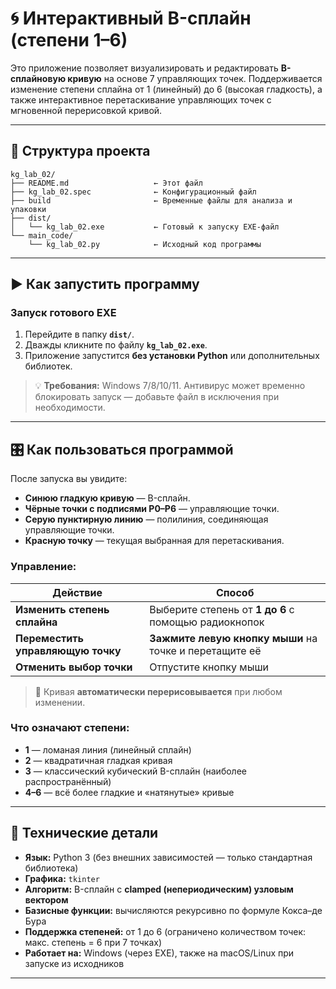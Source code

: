 
# 🌀 Интерактивный B-сплайн (степени 1–6)

Это приложение позволяет визуализировать и редактировать **B-сплайновую кривую** на основе 7 управляющих точек. Поддерживается изменение степени сплайна от 1 (линейный) до 6 (высокая гладкость), а также интерактивное перетаскивание управляющих точек с мгновенной перерисовкой кривой.

---

## 📁 Структура проекта

```
kg_lab_02/
├── README.md                   ← Этот файл
├── kg_lab_02.spec              ← Конфигурационный файл
├── build                       ← Временные файлы для анализа и упаковки
├── dist/                       
│   └── kg_lab_02.exe           ← Готовый к запуску EXE-файл
└── main_code/                  
    └── kg_lab_02.py            ← Исходный код программы
```

---

## ▶️ Как запустить программу

### Запуск готового EXE

1. Перейдите в папку **`dist/`**.
2. Дважды кликните по файлу **`kg_lab_02.exe`**.
3. Приложение запустится **без установки Python** или дополнительных библиотек.

> 💡 **Требования:** Windows 7/8/10/11. Антивирус может временно блокировать запуск — добавьте файл в исключения при необходимости.

---

## 🎛 Как пользоваться программой

После запуска вы увидите:
- **Синюю гладкую кривую** — B-сплайн.
- **Чёрные точки с подписями P0–P6** — управляющие точки.
- **Серую пунктирную линию** — полилиния, соединяющая управляющие точки.
- **Красную точку** — текущая выбранная для перетаскивания.

### Управление:

| Действие | Способ |
|--------|--------|
| **Изменить степень сплайна** | Выберите степень от **1 до 6** с помощью радиокнопок |
| **Переместить управляющую точку** | **Зажмите левую кнопку мыши** на точке и перетащите её |
| **Отменить выбор точки** | Отпустите кнопку мыши |

> 🔁 Кривая **автоматически перерисовывается** при любом изменении.

### Что означают степени:
- **1** — ломаная линия (линейный сплайн)
- **2** — квадратичная гладкая кривая
- **3** — классический кубический B-сплайн (наиболее распространённый)
- **4–6** — всё более гладкие и «натянутые» кривые

---

## 📌 Технические детали

- **Язык:** Python 3 (без внешних зависимостей — только стандартная библиотека)
- **Графика:** `tkinter`
- **Алгоритм:** B-сплайн с **clamped (непериодическим) узловым вектором**
- **Базисные функции:** вычисляются рекурсивно по формуле Кокса–де Бура
- **Поддержка степеней:** от 1 до 6 (ограничено количеством точек: макс. степень = 6 при 7 точках)
- **Работает на:** Windows (через EXE), также на macOS/Linux при запуске из исходников

---
